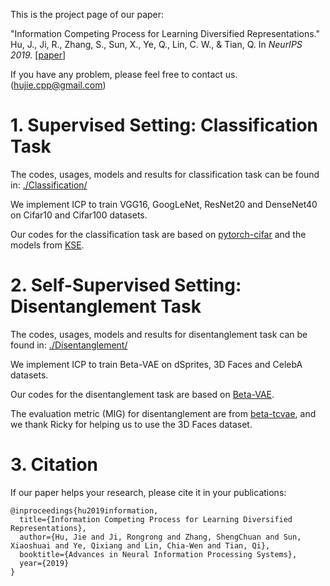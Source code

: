 This is the project page of our paper:

"Information Competing Process for Learning Diversified Representations." Hu, J., Ji, R., Zhang, S., Sun, X., Ye, Q., Lin, C. W., & Tian, Q. In *NeurIPS 2019.* \[[paper](https://arxiv.org/abs/1906.01288)\]

If you have any problem, please feel free to contact us. (hujie.cpp@gmail.com)

# 1. Supervised Setting: Classification Task
The codes, usages, models and results for classification task can be found in: [./Classification/](https://github.com/hujiecpp/InformationCompetingProcess/tree/master/Classification)

We implement ICP to train VGG16, GoogLeNet, ResNet20 and DenseNet40 on Cifar10 and Cifar100 datasets.

Our codes for the classification task are based on [pytorch-cifar](https://github.com/kuangliu/pytorch-cifar) and the models from [KSE](https://github.com/yuchaoli/KSE/tree/master/model).

# 2. Self-Supervised Setting: Disentanglement Task
The codes, usages, models and results for disentanglement task can be found in: [./Disentanglement/](https://github.com/hujiecpp/InformationCompetingProcess/tree/master/Disentanglement)

We implement ICP to train Beta-VAE on dSprites, 3D Faces and CelebA datasets.

Our codes for the disentanglement task are based on [Beta-VAE](https://github.com/1Konny/Beta-VAE).

The evaluation metric (MIG) for disentanglement are from [beta-tcvae](https://github.com/rtqichen/beta-tcvae), and we thank Ricky for helping us to use the 3D Faces dataset.

# 3. Citation
If our paper helps your research, please cite it in your publications:
```
@inproceedings{hu2019information,
  title={Information Competing Process for Learning Diversified Representations},
  author={Hu, Jie and Ji, Rongrong and Zhang, ShengChuan and Sun, Xiaoshuai and Ye, Qixiang and Lin, Chia-Wen and Tian, Qi},
  booktitle={Advances in Neural Information Processing Systems},
  year={2019}
}
```